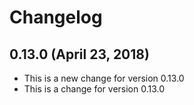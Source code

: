 # Changelog


## 0.13.0 (April 23, 2018)

* This is a new change for version 0.13.0
* This is a change for version 0.13.0

